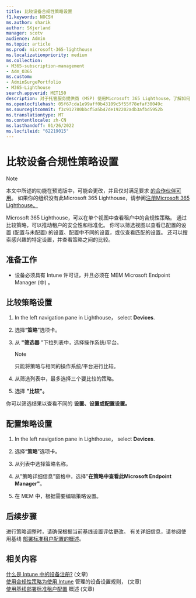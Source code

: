 ```yaml
---
title: 比较设备合规性策略设置
f1.keywords: NOCSH
ms.author: sharik
author: SKjerland
manager: scotv
audience: Admin
ms.topic: article
ms.prod: microsoft-365-lighthouse
ms.localizationpriority: medium
ms.collection:
- M365-subscription-management
- Adm_O365
ms.custom:
- AdminSurgePortfolio
- M365-Lighthouse
search.appverid: MET150
description: 对于托管服务提供商 (MSP) 使用Microsoft 365 Lighthouse，了解如何比较设备合规性策略设置。
ms.openlocfilehash: 05f67cda1e99aff0b43109c5f55f78efaf30049c
ms.sourcegitcommit: f3c912780bbcf5a5b47de192202adb3afbd5952b
ms.translationtype: MT
ms.contentlocale: zh-CN
ms.lasthandoff: 01/26/2022
ms.locfileid: "62219015"
---
```

# <a name="compare-device-compliance-policy-settings"></a>比较设备合规性策略设置

> [!NOTE]
> 本文中所述的功能在预览版中，可能会更改，并且仅对满足要求 [的合作伙伴可用](m365-lighthouse-requirements.md)。 如果你的组织没有此Microsoft 365 Lighthouse，请参阅[注册Microsoft 365 Lighthouse。](m365-lighthouse-sign-up.md)

Microsoft 365 Lighthouse，可以在单个视图中查看租户中的合规性策略。 通过比较策略，可以推动租户的安全性和标准化。 你可以筛选视图以查看已配置的设置 (配置与未配置) 的设置、配置中不同的设置，或仅查看匹配的设置。 还可以搜索感兴趣的特定设置，并查看策略之间的比较。

## <a name="before-you-begin"></a>准备工作

- 设备必须具有 Intune 许可证，并且必须在 MEM Microsoft Endpoint Manager (中) 。

## <a name="compare-policy-settings"></a>比较策略设置

1. In the left navigation pane in Lighthouse， select **Devices**.

2. 选择“**策略**”选项卡。

3. 从 **"筛选器** "下拉列表中，选择操作系统/平台。

   > [!NOTE]
   > 只能将策略与相同的操作系统/平台进行比较。

4. 从筛选列表中，最多选择三个要比较的策略。

5. 选择 **"比较"。**

你可以筛选结果以查看不同的 **设置、设置****或****配置设置。**

## <a name="configure-a-policy-setting"></a>配置策略设置

1. In the left navigation pane in Lighthouse， select **Devices**.

2. 选择“**策略**”选项卡。

3. 从列表中选择策略名称。

4. 从"策略详细信息"窗格中，选择"**在策略中查看此Microsoft Endpoint Manager"**。

5. 在 MEM 中，根据需要编辑策略设置。

## <a name="next-steps"></a>后续步骤

进行策略调整时，请确保根据当前基线设置评估更改。 有关详细信息，请参阅使用基线 [部署标准租户配置的概述](m365-lighthouse-deploy-standard-tenant-configurations-overview.md)。

## <a name="related-content"></a>相关内容

[什么是 Intune 中的设备注册?](/mem/intune/enrollment/device-enrollment)  (文章)   
[使用合规性策略为使用 Intune](/mem/intune/protect/device-compliance-get-started) 管理的设备设置规则， (文章)   
[使用基线部署标准租户配置](m365-lighthouse-deploy-standard-tenant-configurations-overview.md) 概述 (文章) 
